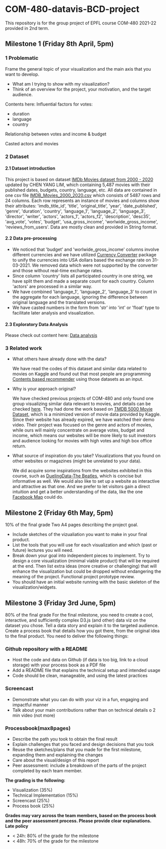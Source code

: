 # COM-480-datavis-BCD-project
This repository is for the group project of EPFL course COM-480 2021-22 provided in 2nd term.

## Milestone 1 (Friday 8th April, 5pm)

### 1 Problematic

Frame the general topic of your visualization and the main axis that you want to develop.

* What am I trying to show with my visualization?
* Think of an overview for the project, your motivation, and the target audience.

Contents here:
Influential factors for votes:

* duration
* language
* country

Relationship between votes and income & budget

Casted actors and movies

### 2 Dataset

#### 2.1 Dataset introduction

This project is based on dataset [IMDb Movies dataset from 2000 - 2020](https://www.kaggle.com/datasets/chenyanglim/imdb-v2/code) updated by CHEN YANG LIM, which containing 5,487 movies with their published dates, budgets, country, language, etc. All data are contained in one csv file [IMDB_Movies_2000_2020.csv](https://github.com/com-480-data-visualization/datavis-project-2022-bcd/blob/main/IMDB_Movies_2000_2020.csv) which consists of 5487 rows and  24 columns. Each row represents an instance of movies and columns show their attributes: 'imdb_title_id', 'title', 'original_title', 'year', 'date_published', 'genre', 'duration', 'country', 'language_1', 'language_2', 'language_3', 'director', 'writer', 'actors', 'actors_1', 'actors_f2', 'description', 'desc35', 'avg_vote', 'votes', 'budget', 'usa_gross_income', 'worlwide_gross_income', 'reviews_from_users'. Data are mostly clean and provided in String format. 

#### 2.2 Data pre-processing

* We noticed that 'budget' and  'worlwide_gross_income' columns involve different currencies and we have utilized [Currency Converter](https://pypi.org/project/CurrencyConverter/) package to unify the currencies into USA dollars based the exchange rate on 31-03-2021. We removed data which were not supported by the converter and those without real-time exchange rates.
* Since column 'country' lists all participated country in one string, we have split them and made a separate count for each country. Column 'actors' are processed in a similar way.
* We have combined 'language_1', 'language_2', 'language_3' to count in the aggregate for each language, ignoring the difference between original language and the translated versions.
* We have casted numbers in the form from 'str' into 'int' or 'float' type to facilitate later analysis and visualization. 

#### 2.3 Exploratory Data Analysis

Please check out content here: [Data analysis](https://github.com/com-480-data-visualization/datavis-project-2022-bcd/blob/main/Data_Visualization_M1.ipynb)


### 3 Related work

* What others have already done with the data?

  We have read the codes of this dataset and similar data related to movies on Kaggle and found out that most people are programming [Contents based recommender](https://www.kaggle.com/code/chenyanglim/content-based-recommender) using those datasets as an input. 

* Why is your approach original?

  We have checked previous projects of COM-480 and only found one group visualizing similar data relevant to movies,  and details can be checked [here](). They had done the work based on [TMDB 5000 Movie Dataset](https://www.kaggle.com/datasets/tmdb/tmdb-movie-metadata), which is a minimized version of movie data provided by Kaggle. Since their website has already expired, we have watched their demo video. Their project was  focused on the genre and actors of movies, while ours will mainly concentrate on average votes, budget and income, which means our websites will be more likely to suit investors and audience looking for movies with high votes and high box office return. 

* What source of inspiration do you take? Visualizations that you found on other websites or magazines (might be unrelated to your data).

  We did acquire some inspirations from the websites exhibited in this course, such as [DuelingData-The Beatles](http://duelingdata.blogspot.com/2016/01/the-beatles.html), which is concise but informative as well. We would also like to set up a website as interactive and attractive as that one. And we prefer to let visitors gain a direct intuition and get a better understanding of the data, like the one [Facebook Map](https://www.facebook.com/notes/10158791468612200/) could do. 

## Milestone 2 (Friday 6th May, 5pm)
10% of the final grade
Two A4 pages describing the project goal.
* Include sketches of the vizualiation you want to make in your final product.
* List the tools that you will use for each visualization and which (past or future)
lectures you will need.
* Break down your goal into independent pieces to implement. Try to design a core visualization (minimal viable product) that will be required at the end. Then list extra ideas (more creative or challenging) that will enhance the visualization but could be dropped without endangering the meaning of the project.
Functional project prototype review.
* You should have an initial website running with the basic skeleton of the visualization/widgets.
 
## Milestone 3 (Friday 3rd June, 5pm) 
80% of the final grade
For the final milestone, you need to create a cool, interactive, and sufficiently complex D3.js (and other) data viz on the dataset you chose. Tell a data story and explain it to the targeted audience. Create a process book that details how you got there, from the original idea to the final product.
You need to deliver the following things:
### Github repository with a README
* Host the code and data on Github (if data is too big, link to a cloud
storage) with your process book as a PDF file
* Add a README file that explains the technical setup and intended usage
* Code should be clean, manageable, and using the latest practices
### Screencast
* Demonstrate what you can do with your viz in a fun, engaging and
impactful manner
* Talk about your main contributions rather than on technical details o 2 min video (not more)
### Processbook(max8pages)
* Describe the path you took to obtain the final result
* Explain challenges that you faced and design decisions that you took 
* Reuse the sketches/plans that you made for the first milestone, expanding them and explaining the changes
* Care about the visual/design of this report
* Peer assessment: include a breakdown of the parts of the project completed by each team member.

**The grading is the following:**
* Visualization (35%)
* Technical Implementation (15%)
* Screencast (25%)
* Process book (25%)

**Grades may vary across the team members, based on the process book and the peer assessment process. Please provide clear explanations.
Late policy**
  
* < 24h: 80% of the grade for the milestone
* < 48h: 70% of the grade for the milestone
